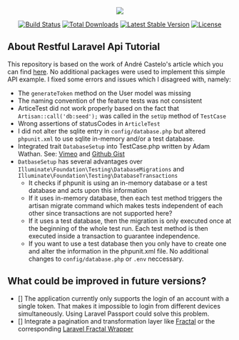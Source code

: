 <p align="center"><img src="https://laravel.com/assets/img/components/logo-laravel.svg"></p>

<p align="center">
<a href="https://travis-ci.org/laravel/framework"><img src="https://travis-ci.org/laravel/framework.svg" alt="Build Status"></a>
<a href="https://packagist.org/packages/laravel/framework"><img src="https://poser.pugx.org/laravel/framework/d/total.svg" alt="Total Downloads"></a>
<a href="https://packagist.org/packages/laravel/framework"><img src="https://poser.pugx.org/laravel/framework/v/stable.svg" alt="Latest Stable Version"></a>
<a href="https://packagist.org/packages/laravel/framework"><img src="https://poser.pugx.org/laravel/framework/license.svg" alt="License"></a>
</p>

## About Restful Laravel Api Tutorial

This repository is based on the work of André Castelo's article which you can find <a href="https://www.toptal.com/laravel/restful-laravel-api-tutorial">here</a>.
No additional packages were used to implement this simple API example. I fixed some errors and issues which I disagreed with, namely:

* The ```generateToken``` method on the User model was missing
* The naming convention of the feature tests was not consistent
* ArticeTest did not work properly based on the fact that ```Artisan::call('db:seed');``` was called in the ```setUp``` method of ```TestCase```
* Wrong assertions of statusCodes in ```ArticleTest```
* I did not alter the sqlite entry in ```config/database.php``` but altered ```phpunit.xml``` to use sqlite in-memory and/or a test database.
* Integrated trait ```DatabaseSetup``` into TestCase.php written by Adam Wathan. See: <a href="https://vimeo.com/191528875">Vimeo</a> and <a href="https://gist.github.com/adamwathan/dd46a8501097942a771925c02bac0111">Github Gist</a>
* ```DatbaseSetup``` has several advantages over ```Illuminate\Foundation\Testing\DatabaseMigrations``` and ```Illuminate\Foundation\Testing\DatabaseTransactions```
	* It checks if phpunit is using an in-memory database or a test database and acts upon this information
	* If it uses in-memory database, then each test method triggers the artisan migrate command which makes tests independent of each other since transactions are not supported here?
	* If it uses a test database, then the migration is only executed once at the beginning of the whole test run. Each test method is then executed inside a transaction to guarantee independence.
	* If you want to use a test database then you only have to create one and alter the information in the phpunit.xml file. No additional changes to ```config/database.php``` or ```.env``` neccessary.


## What could be improved in future versions?

- [] The application currently only supports the login of an account with a single token. That makes it impossible to login from different devices simultaneously.
Using Laravel Passport could solve this problem.
- [] Integrate a pagination and transformation layer like <a href="http://fractal.thephpleague.com/">Fractal</a> or the corresponding <a href="https://github.com/spatie/laravel-fractal">Laravel Fractal Wrapper</a>
